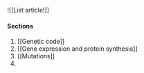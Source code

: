![[List article!]]

#### Sections
1. [[Genetic code]]
2. [[Gene expression and protein synthesis]]
3. [[Mutations]]
4. 